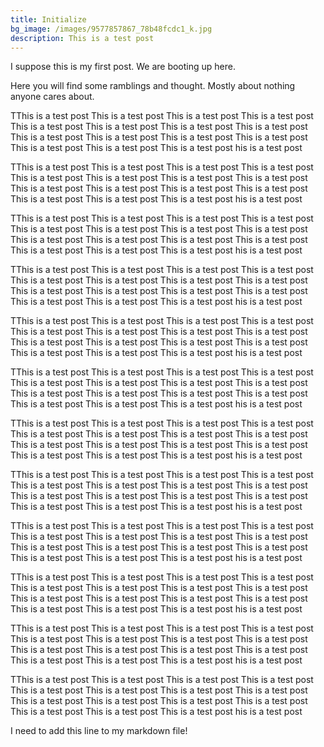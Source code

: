 ```yaml
---
title: Initialize
bg_image: /images/9577857867_78b48fcdc1_k.jpg
description: This is a test post
---
```


I suppose this is my first post. We are booting up here.

Here you will find some ramblings and thought. Mostly about nothing anyone cares
about.

TThis is a test post This is a test post This is a test post This is a test post This is a test post This is a test post This is a test post This is a test post This is a test post This is a test post This is a test post This is a test post This is a test post This is a test post This is a test post his is a test post 

TThis is a test post This is a test post This is a test post This is a test post This is a test post This is a test post This is a test post This is a test post This is a test post This is a test post This is a test post This is a test post This is a test post This is a test post This is a test post his is a test post 

<!--more-->

TThis is a test post This is a test post This is a test post This is a test post This is a test post This is a test post This is a test post This is a test post This is a test post This is a test post This is a test post This is a test post This is a test post This is a test post This is a test post his is a test post 

TThis is a test post This is a test post This is a test post This is a test post This is a test post This is a test post This is a test post This is a test post This is a test post This is a test post This is a test post This is a test post This is a test post This is a test post This is a test post his is a test post 

TThis is a test post This is a test post This is a test post This is a test post This is a test post This is a test post This is a test post This is a test post This is a test post This is a test post This is a test post This is a test post This is a test post This is a test post This is a test post his is a test post 

TThis is a test post This is a test post This is a test post This is a test post This is a test post This is a test post This is a test post This is a test post This is a test post This is a test post This is a test post This is a test post This is a test post This is a test post This is a test post his is a test post 

TThis is a test post This is a test post This is a test post This is a test post This is a test post This is a test post This is a test post This is a test post This is a test post This is a test post This is a test post This is a test post This is a test post This is a test post This is a test post his is a test post 

TThis is a test post This is a test post This is a test post This is a test post This is a test post This is a test post This is a test post This is a test post This is a test post This is a test post This is a test post This is a test post This is a test post This is a test post This is a test post his is a test post 

TThis is a test post This is a test post This is a test post This is a test post This is a test post This is a test post This is a test post This is a test post This is a test post This is a test post This is a test post This is a test post This is a test post This is a test post This is a test post his is a test post 

TThis is a test post This is a test post This is a test post This is a test post This is a test post This is a test post This is a test post This is a test post This is a test post This is a test post This is a test post This is a test post This is a test post This is a test post This is a test post his is a test post 

TThis is a test post This is a test post This is a test post This is a test post This is a test post This is a test post This is a test post This is a test post This is a test post This is a test post This is a test post This is a test post This is a test post This is a test post This is a test post his is a test post 

TThis is a test post This is a test post This is a test post This is a test post This is a test post This is a test post This is a test post This is a test post This is a test post This is a test post This is a test post This is a test post This is a test post This is a test post This is a test post his is a test post 

I need to add this line to my markdown file!
